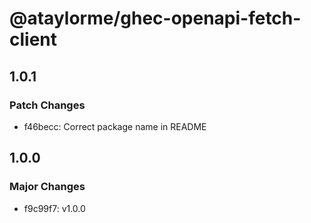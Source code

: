 # @ataylorme/ghec-openapi-fetch-client

## 1.0.1

### Patch Changes

- f46becc: Correct package name in README

## 1.0.0

### Major Changes

- f9c99f7: v1.0.0
